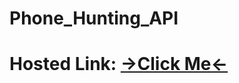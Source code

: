 # Phone_Hunting_API
# Hosted Link: [→Click Me←](https://mayankkatheriya.github.io/Phone_Hunting_API/)
